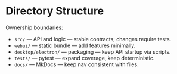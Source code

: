 # Directory Structure

Ownership boundaries:
- `src/` — API and logic — stable contracts; changes require tests.
- `webui/` — static bundle — add features minimally.
- `desktop/electron/` — packaging — keep API startup via scripts.
- `tests/` — pytest — expand coverage, keep deterministic.
- `docs/` — MkDocs — keep nav consistent with files.

